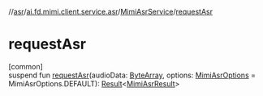 //[asr](../../../index.md)/[ai.fd.mimi.client.service.asr](../index.md)/[MimiAsrService](index.md)/[requestAsr](request-asr.md)

# requestAsr

[common]\
suspend fun [requestAsr](request-asr.md)(audioData: [ByteArray](https://kotlinlang.org/api/core/kotlin-stdlib/kotlin/-byte-array/index.html), options: [MimiAsrOptions](../-mimi-asr-options/index.md) = MimiAsrOptions.DEFAULT): [Result](https://kotlinlang.org/api/core/kotlin-stdlib/kotlin/-result/index.html)&lt;[MimiAsrResult](../-mimi-asr-result/index.md)&gt;
